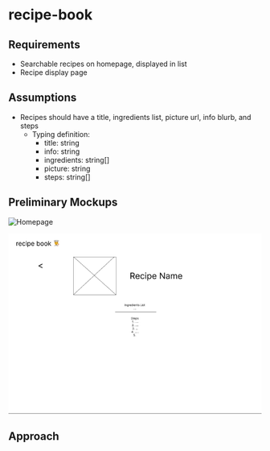 # recipe-book

## Requirements

- Searchable recipes on homepage, displayed in list
- Recipe display page

## Assumptions

- Recipes should have a title, ingredients list, picture url, info blurb, and steps
  - Typing definition:
    - title: string
    - info: string
    - ingredients: string[]
    - picture: string
    - steps: string[]

## Preliminary Mockups

![Homepage](public/main.png)

![Recipe Page](public/recipe.png)

## Approach
